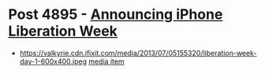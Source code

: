 # Post 4895 - [Announcing iPhone Liberation Week](https://www.ifixit.com/News/4895/announcing-liberation-week)

- https://valkyrie.cdn.ifixit.com/media/2013/07/05155320/liberation-week-day-1-600x400.jpeg [media item](media-28141.md)